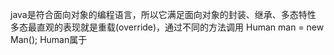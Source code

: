 java是符合面向对象的编程语言，所以它满足面向对象的封装、继承、多态特性
多态最直观的表现就是重载(override)，通过不同的方法调用
Human man = new Man();
Human属于